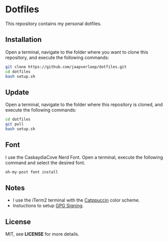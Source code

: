 # Dotfiles

This repository contains my personal dotfiles.

## Installation

Open a terminal, navigate to the folder where you want to clone this repository,
and execute the following commands:

```sh
git clone https://github.com/jaapverloop/dotfiles.git
cd dotfiles
bash setup.sh
```

## Update

Open a terminal, navigate to the folder where this repository is cloned, and
execute the following commands:

```sh
cd dotfiles
git pull
bash setup.sh
```

## Font

I use the CaskaydiaCove Nerd Font. Open a terminal, execute the following
command and select the desired font.

```sh
oh-my-post font install
```

## Notes

* I use the iTerm2 terminal with the [Catppuccin] color scheme.
* Instuctions to setup [GPG Signing].

## License

MIT, see **LICENSE** for more details.

[Catppuccin]: https://github.com/catppuccin/iterm
[GPG Signing]: https://gist.github.com/troyfontaine/18c9146295168ee9ca2b30c00bd1b41e
